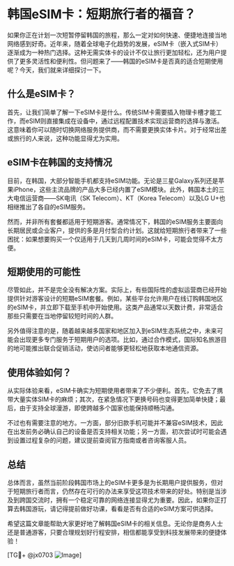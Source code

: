 # 韩国eSIM卡：短期旅行者的福音？

如果你正在计划一次短暂停留韩国的旅程，那么一定对如何快速、便捷地连接当地网络感到好奇。近年来，随着全球电子化趋势的发展，eSIM卡（嵌入式SIM卡）逐渐成为一种热门选择。这种无需实体卡的设计不仅让旅行更加轻松，还为用户提供了更多灵活性和便利性。但问题来了——韩国的eSIM卡是否真的适合短期使用呢？今天，我们就来详细探讨一下。

## 什么是eSIM卡？

首先，让我们简单了解一下eSIM卡是什么。传统SIM卡需要插入物理卡槽才能工作，而eSIM则直接集成在设备中，通过远程配置技术实现运营商的选择与激活。这意味着你可以随时切换网络服务提供商，而不需要更换实体卡片。对于经常出差或旅行的人来说，这种功能显得尤为实用。

## eSIM卡在韩国的支持情况

目前，在韩国，大部分智能手机都支持eSIM功能。无论是三星Galaxy系列还是苹果iPhone，这些主流品牌的产品大多已经内置了eSIM模块。此外，韩国本土的三大电信运营商——SK电讯（SK Telecom）、KT（Korea Telecom）以及LG U+也相继推出了各自的eSIM服务。

然而，并非所有套餐都适用于短期游客。通常情况下，韩国的eSIM服务主要面向长期居民或企业客户，提供的多是月付型合约计划。这就给短期旅行者带来了一些困扰：如果想要购买一个仅适用于几天到几周时间的eSIM卡，可能会觉得不太方便。

## 短期使用的可能性

尽管如此，并不是完全没有解决方案。实际上，有些国际性的虚拟运营商已经开始提供针对游客设计的短期eSIM套餐。例如，某些平台允许用户在线订购韩国地区的eSIM卡，并立即下载至手机中开始使用。这类产品通常以天数计费，非常适合那些只需要在当地停留较短时间的人群。

另外值得注意的是，随着越来越多国家和地区加入到eSIM生态系统之中，未来可能会出现更多专门服务于短期用户的选项。比如，通过合作模式，国际知名旅游目的地可能推出联合促销活动，使访问者能够更轻松地获取本地通信资源。

## 使用体验如何？

从实际体验来看，eSIM卡确实为短期使用者带来了不少便利。首先，它免去了携带大量实体SIM卡的麻烦；其次，在紧急情况下更换号码也变得更加简单快捷；最后，由于支持全球漫游，即使跨越多个国家也能保持顺畅沟通。

不过也有需要注意的地方。一方面，部分旧款手机可能并不兼容eSIM技术，因此在出发前务必确认自己的设备是否支持相关功能；另一方面，初次尝试时可能会遇到设置过程复杂的问题，建议提前查阅官方指南或者咨询客服人员。

## 总结

总体而言，虽然当前阶段韩国市场上的eSIM卡更多是为长期用户提供服务，但对于短期旅行者而言，仍然存在可行的办法来享受这项技术带来的好处。特别是当涉及到跨国交流时，拥有一个稳定可靠的网络连接显得尤为重要。因此，如果你正打算去韩国游玩，请记得提前做好功课，看看是否有合适的eSIM方案可供选择。

希望这篇文章能帮助大家更好地了解韩国eSIM卡的相关信息。无论你是商务人士还是普通游客，只要合理规划好行程安排，相信都能享受到科技发展带来的便捷体验！

[TG💪+ @jx0703 ![Image](https://github.com/user-attachments/assets/dbca1d08-cadb-493c-b0ec-ad6f7a83f270)]